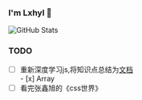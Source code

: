 ### I'm Lxhyl 👋

![GitHub Stats](https://github-readme-stats.vercel.app/api?username=lxhyl&show_icons=true&title_color=2e2e2e&hide=[%22issues%22])


### TODO
- [ ] 重新深度学习js,将知识点总结为[文档](https://lxhyl.cn)  
      - [x] Array
- [ ] 看完张鑫旭的《css世界》
